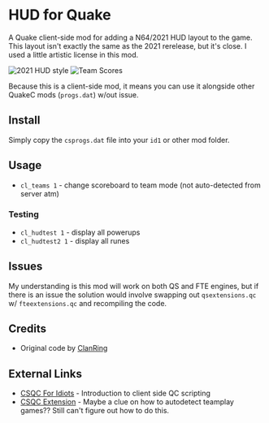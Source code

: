 # HUD for Quake

A Quake client-side mod for adding a N64/2021 HUD layout to the game.  This layout isn't exactly the same as the 2021 rerelease, but it's close.  I used a little artistic license in this mod.

![2021 HUD style](https://i.imgur.com/T7e9LWg.jpg)
![Team Scores](https://i.imgur.com/Ia2e3ZM.jpg)

Because this is a client-side mod, it means you can use it alongside other QuakeC mods (``progs.dat``) w/out issue.

## Install

Simply copy the ``csprogs.dat`` file into your ``id1`` or other mod folder.

## Usage

- ``cl_teams 1`` - change scoreboard to team mode (not auto-detected from server atm)

### Testing

- ``cl_hudtest 1`` - display all powerups
- ``cl_hudtest2 1`` - display all runes

## Issues

My understanding is this mod will work on both QS and FTE engines, but if there is an issue the solution would involve swapping out ``qsextensions.qc`` w/ ``fteextensions.qc`` and recompiling the code.

## Credits

- Original code by [ClanRing](https://github.com/quakeone/crmod-plus)

## External Links

- [CSQC For Idiots](https://quakewiki.org/wiki/CSQC_guide_for_idiots) - Introduction to client side QC scripting
- [CSQC Extension](https://quakewiki.org/wiki/EXT_CSQC#CSQC_ConsoleCommand) - Maybe a clue on how to autodetect teamplay games?? Still can't figure out how to do this.